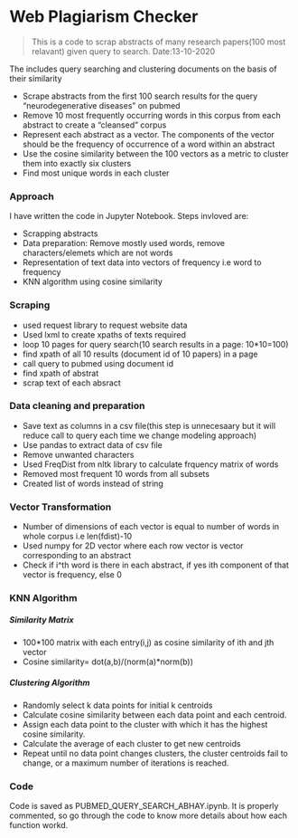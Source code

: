 # Web Plagiarism Checker

> This is a code to scrap abstracts of many research papers(100 most relavant) given query to search.
> Date:13-10-2020

The includes query searching and clustering documents on the basis of their similarity
  - Scrape abstracts from the first 100 search results for the query “neurodegenerative diseases” on pubmed
  - Remove 10 most frequently occurring words in this corpus from each abstract to create a “cleansed” corpus
  - Represent each abstract as a vector. The components of the vector should be the frequency of occurrence of a word within an abstract 
  - Use the cosine similarity between the 100 vectors as a metric to cluster them into exactly six clusters
  - Find most unique words in each cluster

### Approach 

I have written the code in Jupyter Notebook. Steps invloved are:
  - Scrapping abstracts
  - Data preparation: Remove mostly used words, remove characters/elemets which are not words
  - Representation of text data into vectors of frequency i.e word to frequency
  - KNN algorithm using cosine similarity

### Scraping

- used request library to request website data
- Used lxml to create xpaths of texts required
- loop 10 pages for query search(10 search results in a page: 10*10=100)
- find xpath of all 10 results (document id of 10 papers) in a page
- call query to pubmed using document id
- find xpath of abstrat
- scrap text of each absract

### Data cleaning and preparation

- Save text as columns in a csv file(this step is unnecesaary but it will reduce call to query each time we change modeling approach)
- Use pandas to extract data of csv file
- Remove unwanted characters
- Used FreqDist from nltk library to calculate frquency matrix of words
- Removed most frequent 10 words from all subsets
- Created list of words instead of string

### Vector Transformation

- Number of dimensions of each vector is equal to number of words in whole corpus i.e len(fdist)-10
- Used numpy for 2D vector where each row vector is vector corresponding to an abstract
- Check if i^th word is there in each abstract, if yes ith component of that vector is frequency, else 0

### KNN Algorithm

##### Similarity Matrix
- 100*100 matrix with each entry(i,j) as cosine similarity of ith and jth vector 
- Cosine similarity= dot(a,b)/(norm(a)*norm(b))

##### Clustering Algorithm
- Randomly select k data points for initial k centroids 
- Calculate cosine similarity between each data point and each centroid. 
- Assign each data point to the cluster with which it has the highest cosine similarity.
- Calculate the average of each cluster to get new centroids
- Repeat until no data point changes clusters, the cluster centroids fail to change, or a maximum number of iterations is reached.

### Code

Code is saved as PUBMED_QUERY_SEARCH_ABHAY.ipynb. It is properly commented, so go through the code to know more details about how each function workd.
